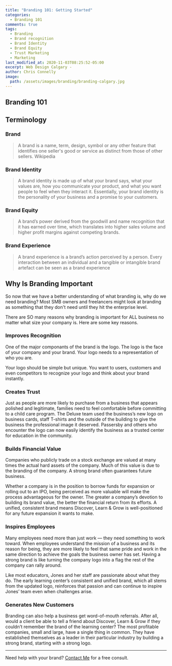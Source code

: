 ```yaml
---
title: "Branding 101: Getting Started"
categories:
  - Branding 101
comments: true
tags:
  - Branding 
  - Brand recognition 
  - Brand Identity
  - Brand Equity
  - Trust Marketing
  - Marketing
last_modified_at: 2020-11-03T08:25:52-05:00
excerpt: Web Design Calgary - 
author: Chris Connelly
image:
  path: /assets/images/branding/branding-calgary.jpg
---
```


## Branding 101

## Terminology

### Brand

>A brand is a name, term, design, symbol or any other feature that identifies one seller's good or service as distinct from those of other sellers. Wikipedia

### Brand Identity

>A brand identity is made up of what your brand says, what your values are, how you communicate your product, and what you want people to feel when they interact it. Essentially, your brand identity is the personality of your business and a promise to your customers.

### Brand Equity

>A brand’s power derived from the goodwill and name recognition that it has earned over time, which translates into higher sales volume and higher profit margins against competing brands.

### Brand Experience

>A brand experience is a brand’s action perceived by a person. Every interaction between an individual and a tangible or intangible brand artefact can be seen as a brand experience

## Why Is Branding Important

So now that we have a better understanding of what branding is, why do we need branding? Most SMB owners and freelancers might look at branding as something that they don't need until they hit the enterprise level.

There are SO many reasons why branding is important for ALL business no matter what size your company is. Here are some key reasons.

### Improves Recognition

One of the major componants of the brand is the logo. The logo is the face of your company and your brand. Your logo needs to a representation of who you are.

Your logo should be simple but unique. You want to users, customers and even competitors to recognize your logo and think about your brand instantly.

### Creates Trust

Just as people are more likely to purchase from a business that appears polished and legitimate, families need to feel comfortable before committing to a child care program. The Deluxe team used the business’s new logo on business cards, staff T-shirts and the outside of the building to give the business the professional image it deserved. Passersby and others who encounter the logo can now easily identify the business as a trusted center for education in the community.

### Builds Financial Value

Companies who publicly trade on a stock exchange are valued at many times the actual hard assets of the company. Much of this value is due to the branding of the company. A strong brand often guarantees future business.

Whether a company is in the position to borrow funds for expansion or rolling out to an IPO, being perceived as more valuable will make the process advantageous for the owner. The greater a company’s devotion to building its brand value, the better the financial return from its efforts. A unified, consistent brand means Discover, Learn & Grow is well-positioned for any future expansion it wants to make.

### Inspires Employees

Many employees need more than just work — they need something to work toward. When employees understand the mission of a business and its reason for being, they are more likely to feel that same pride and work in the same direction to achieve the goals the business owner has set. Having a strong brand is like turning the company logo into a flag the rest of the company can rally around.

Like most educators, Jones and her staff are passionate about what they do. The early learning center’s consistent and unified brand, which all stems from the updated logo, reinforces that passion and can continue to inspire Jones’ team even when challenges arise.

### Generates New Customers

Branding can also help a business get word-of-mouth referrals. After all, would a client be able to tell a friend about Discover, Learn & Grow if they couldn’t remember the brand of the learning center? The most profitable companies, small and large, have a single thing in common. They have established themselves as a leader in their particular industry by building a strong brand, starting with a strong logo.

---

Need help with your brand? [Contact Me](https://chrisconnelly.dev) for a free consult.
